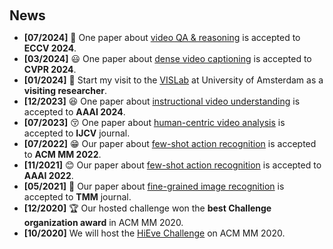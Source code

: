 <h1 id="news"></h1>

<h2 style="margin: 60px 0px 10px;">News</h2>

<ul>
  <li><strong>[07/2024]</strong> 🥳 One paper about <a href="./pub_img/timecraft.txt">video QA & reasoning</a> is accepted to <strong>ECCV 2024</strong>.</li>
  <li><strong>[03/2024]</strong> 😃 One paper about <a href="https://openaccess.thecvf.com/content/CVPR2024/html/Wu_DIBS_Enhancing_Dense_Video_Captioning_with_Unlabeled_Videos_via_Pseudo_CVPR_2024_paper.html
">dense video captioning</a> is accepted to <strong>CVPR 2024</strong>.</li>
   <li><strong>[01/2024]</strong> 🛫 Start my visit to the <a href="https://ivi.fnwi.uva.nl/vislab/">VISLab</a> at University of Amsterdam as a <strong>visiting researcher</strong>.</li>
  <li><strong>[12/2023]</strong> 😆 One paper about <a href="https://ojs.aaai.org/index.php/AAAI/article/view/27983
">instructional video understanding</a> is accepted to <strong>AAAI 2024</strong>.</li>
   <li><strong>[07/2023]</strong> 😚 One paper about <a href="https://link.springer.com/article/10.1007/s11263-023-01842-6
">human-centric video analysis</a> is accepted to  <strong>IJCV</strong> journal.</li>
  <li><strong>[07/2022]</strong> 😁 Our paper about <a href="https://arxiv.org/pdf/2207.09759">few-shot action recognition</a> is accepted to <strong>ACM MM 2022</strong>.</li>
  <li><strong>[11/2021]</strong> 😊 Our paper about <a href="https://ojs.aaai.org/index.php/AAAI/article/view/20029/19788">few-shot action recognition</a> is accepted to <strong>AAAI 2022</strong>.</li>
   <li><strong>[05/2021]</strong> 🥳 Our paper about <a href="https://ieeexplore.ieee.org/abstract/document/9459475/">fine-grained image recognition</a> is accepted to <strong>TMM</strong> journal.</li>
  <li><strong>[12/2020]</strong> 🏆 Our hosted challenge won the <strong>best Challenge organization award</strong> in ACM MM 2020.</li>
  <li><strong>[10/2020]</strong> We will host the <a href="http://humaninevents.org/">HiEve Challenge</a> on ACM MM 2020.</li>
</ul>
